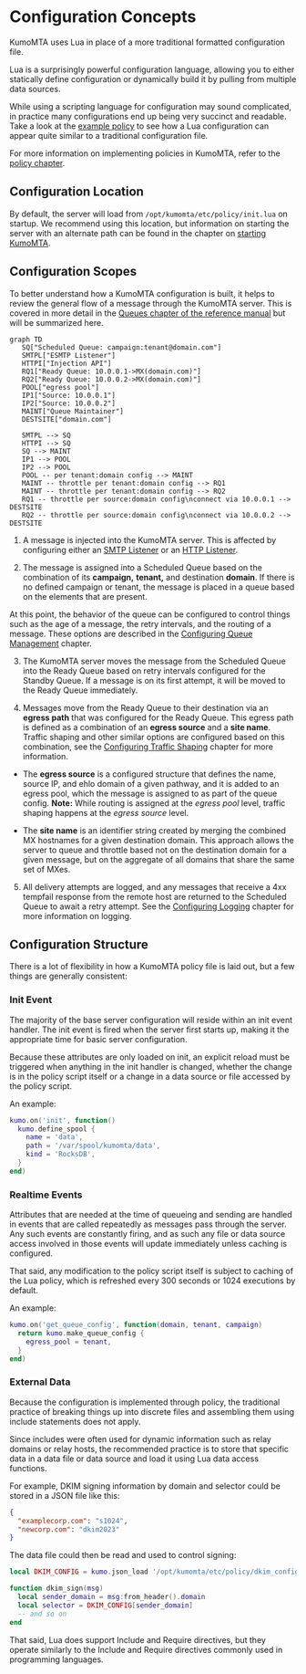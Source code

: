 # Configuration Concepts

KumoMTA uses Lua in place of a more traditional formatted configuration file.

Lua is a surprisingly powerful configuration language, allowing you to either statically define configuration or dynamically build it by pulling from multiple data sources.

While using a scripting language for configuration may sound complicated, in practice many configurations end up being
very succinct and readable.  Take a look at the [example policy](example.md) to
see how a Lua configuration can appear quite similar to a traditional configuration file.

For more information on implementing policies in KumoMTA, refer to the [policy chapter](../policy/index.md).

## Configuration Location

By default, the server will load from `/opt/kumomta/etc/policy/init.lua` on startup. We recommend using this location, but information on starting the server with an alternate path can be found in the chapter on [starting KumoMTA](../operation/starting.md).

## Configuration Scopes

To better understand how a KumoMTA configuration is built, it helps to review the general flow of a message through the KumoMTA server. This is covered in more detail in the [Queues chapter of the reference manual](../../reference/queues.md) but will be summarized here.

```mermaid
graph TD
   SQ["Scheduled Queue: campaign:tenant@domain.com"]
   SMTPL["ESMTP Listener"]
   HTTPI["Injection API"]
   RQ1["Ready Queue: 10.0.0.1->MX(domain.com)"]
   RQ2["Ready Queue: 10.0.0.2->MX(domain.com)"]
   POOL["egress pool"]
   IP1["Source: 10.0.0.1"]
   IP2["Source: 10.0.0.2"]
   MAINT["Queue Maintainer"]
   DESTSITE["domain.com"]

   SMTPL --> SQ
   HTTPI --> SQ
   SQ --> MAINT
   IP1 --> POOL
   IP2 --> POOL
   POOL -- per tenant:domain config --> MAINT
   MAINT -- throttle per tenant:domain config --> RQ1
   MAINT -- throttle per tenant:domain config --> RQ2
   RQ1 -- throttle per source:domain config\nconnect via 10.0.0.1 --> DESTSITE
   RQ2 -- throttle per source:domain config\nconnect via 10.0.0.2 --> DESTSITE
```

1) A message is injected into the KumoMTA server. This is affected by configuring either an [SMTP Listener](./smtplisteners.md) or an [HTTP Listener](./httplisteners.md).

2) The message is assigned into a Scheduled Queue based on the combination of its **campaign,** **tenant,** and destination **domain**. If there is no defined campaign or tenant, the message is placed in a queue based on the elements that are present.

  At this point, the behavior of the queue can be configured to control things such as the age of a message, the retry intervals, and the routing of a message. These options are described in the [Configuring Queue Management](./queuemanagement.md) chapter.

3) The KumoMTA server moves the message from the Scheduled Queue into the Ready Queue based on retry intervals configured for the Standby Queue. If a message is on its first attempt, it will be moved to the Ready Queue immediately.

4) Messages move from the Ready Queue to their destination via an **egress path** that was configured for the Ready Queue. This egress path is defined as a combination of an **egress source** and a **site name**. Traffic shaping and other similar options are configured based on this combination, see the [Configuring Traffic Shaping](./trafficshaping.md) chapter for more information.

  * The **egress source** is a configured structure that defines the name, source IP, and ehlo domain of a given pathway, and it is added to an egress pool, which the message is assigned to as part of the queue config. **Note:** While routing is assigned at the *egress pool* level, traffic shaping happens at the *egress source* level.

  * The **site name** is an identifier string created by merging the combined MX hostnames for a given destination domain. This approach allows the server to queue and throttle based not on the destination domain for a given message, but on the aggregate of all domains that share the same set of MXes.

5) All delivery attempts are logged, and any messages that receive a 4xx tempfail response from the remote host are returned to the Scheduled Queue to await a retry attempt. See the [Configuring Logging](./logging.md) chapter for more information on logging.

## Configuration Structure

There is a lot of flexibility in how a KumoMTA policy file is laid out, but a few things are generally consistent:

### Init Event

The majority of the base server configuration will reside within an init event handler. The init event is fired when the server first starts up, making it the appropriate time for basic server configuration.

Because these attributes are only loaded on init, an explicit reload must be triggered when anything in the init handler is changed, whether the change is in the policy script itself or a change in a data source or file accessed by the policy script.

An example:

```lua
kumo.on('init', function()
  kumo.define_spool {
    name = 'data',
    path = '/var/spool/kumomta/data',
    kind = 'RocksDB',
  }
end)
```

### Realtime Events

Attributes that are needed at the time of queueing and sending are handled in events that are called repeatedly as messages pass through the server. Any such events are constantly firing, and as such any file or data source access involved in those events will update immediately unless caching is configured.

That said, any modification to the policy script itself is subject to caching of the Lua policy, which is refreshed every 300 seconds or 1024 executions by default.

An example:

```lua
kumo.on('get_queue_config', function(domain, tenant, campaign)
  return kumo.make_queue_config {
    egress_pool = tenant,
  }
end)
```

### External Data

Because the configuration is implemented through policy, the traditional practice of breaking things up into discrete files and assembling them using include statements does not apply.

Since includes were often used for dynamic information such as relay domains or relay hosts, the recommended practice is to store that specific data in a data file or data source and load it using Lua data access functions.

For example, DKIM signing information by domain and selector could be stored in a JSON file like this:

```json
{
  "examplecorp.com": "s1024",
  "newcorp.com": "dkim2023"
}
```

The data file could then be read and used to control signing:

```lua
local DKIM_CONFIG = kumo.json_load '/opt/kumomta/etc/policy/dkim_config.json'

function dkim_sign(msg)
  local sender_domain = msg:from_header().domain
  local selector = DKIM_CONFIG[sender_domain]
  -- and so on
end
```

That said, Lua does support Include and Require directives, but they operate similarly to the Include and Require directives commonly used in programming languages.
